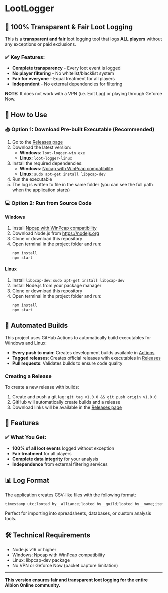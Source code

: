# LootLogger

## 🚀 100% Transparent & Fair Loot Logging

This is a **transparent and fair** loot logging tool that logs **ALL players** without any exceptions or paid exclusions.

### ✅ Key Features:
- **Complete transparency** - Every loot event is logged
- **No player filtering** - No whitelist/blacklist system
- **Fair for everyone** - Equal treatment for all players
- **Independent** - No external dependencies for filtering

**NOTE:** It does not work with a VPN (i.e. Exit Lag) or playing through Geforce Now.

## 🔧 How to Use

### 📥 Option 1: Download Pre-built Executable (Recommended)

1. Go to the [Releases page](../../releases)
2. Download the latest version:
   - **Windows**: `loot-logger-win.exe`
   - **Linux**: `loot-logger-linux`
3. Install the required dependencies:
   - **Windows**: [Npcap with WinPcap compatibility](https://nmap.org/npcap)
   - **Linux**: `sudo apt-get install libpcap-dev`
4. Run the executable
5. The log is written to file in the same folder (you can see the full path when the application starts)

### 💻 Option 2: Run from Source Code

#### Windows

1. Install [Npcap with WinPcap compatibility](https://nmap.org/npcap)
2. Download Node.js from https://nodejs.org
3. Clone or download this repository
4. Open terminal in the project folder and run:
   ```bash
   npm install
   npm start
   ```

#### Linux

1. Install `libpcap-dev`: `sudo apt-get install libpcap-dev`
2. Install Node.js from your package manager
3. Clone or download this repository
4. Open terminal in the project folder and run:
   ```bash
   npm install
   npm start
   ```

## 🔄 Automated Builds

This project uses GitHub Actions to automatically build executables for Windows and Linux:

- **Every push to main**: Creates development builds available in [Actions](../../actions)
- **Tagged releases**: Creates official releases with executables in [Releases](../../releases)
- **Pull requests**: Validates builds to ensure code quality

### Creating a Release

To create a new release with builds:
1. Create and push a git tag: `git tag v1.0.0 && git push origin v1.0.0`
2. GitHub will automatically create builds and a release
3. Download links will be available in the [Releases page](../../releases)

## 🎯 Features

### ✅ What You Get:
- **100% of all loot events** logged without exception
- **Fair treatment** for all players
- **Complete data integrity** for your analysis
- **Independence** from external filtering services

## 📊 Log Format

The application creates CSV-like files with the following format:
```
timestamp_utc;looted_by__alliance;looted_by__guild;looted_by__name;item_id;item_name;quantity;looted_from__alliance;looted_from__guild;looted_from__name
```

Perfect for importing into spreadsheets, databases, or custom analysis tools.

## 🛠️ Technical Requirements

- Node.js v16 or higher
- Windows: Npcap with WinPcap compatibility
- Linux: libpcap-dev package
- No VPN or Geforce Now (packet capture limitation)

---

**This version ensures fair and transparent loot logging for the entire Albion Online community.**
